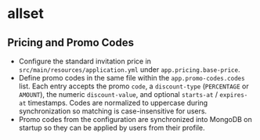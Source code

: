 # allset

## Pricing and Promo Codes

- Configure the standard invitation price in `src/main/resources/application.yml` under `app.pricing.base-price`.
- Define promo codes in the same file within the `app.promo-codes.codes` list. Each entry accepts the promo `code`, a `discount-type` (`PERCENTAGE` or `AMOUNT`), the numeric `discount-value`, and optional `starts-at` / `expires-at` timestamps. Codes are normalized to uppercase during synchronization so matching is case-insensitive for users.
- Promo codes from the configuration are synchronized into MongoDB on startup so they can be applied by users from their profile.
